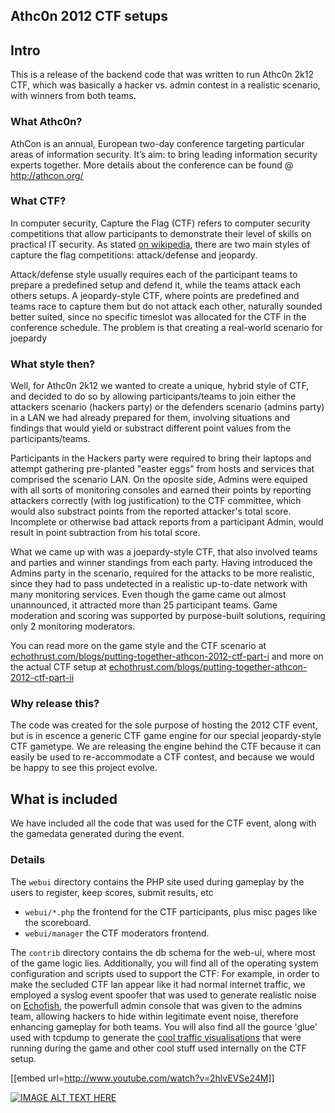 ## Athc0n 2012 CTF setups


## Intro

This is a release of the backend code that was written to run Athc0n 2k12 CTF, which was basically a hacker vs. admin contest in a realistic scenario, with winners from both teams.

### What Athc0n?

AthCon is an annual, European two-day conference targeting particular areas of information security. It’s aim: to bring leading information security experts together. More details about the conference can be found @ http://athcon.org/ 

### What CTF?

In computer security, Capture the Flag (CTF) refers to computer security competitions that allow participants to demonstrate their level of skills on practical IT security. As stated [on wikipedia](http://en.wikipedia.org/wiki/Capture_the_flag#Computer_security), there are two main styles of capture the flag competitions: attack/defense and jeopardy. 

Attack/defense style usually requires each of the participant teams to prepare a predefined setup and defend it, while the teams attack each others setups. A jeopardy-style CTF, where points are predefined and teams race to capture them but do not attack each other, naturally sounded better suited, since no specific timeslot was allocated for the CTF in the conference schedule. The problem is that creating a real-world scenario for joepardy

### What style then?

Well, for Athc0n 2k12 we wanted to create a unique, hybrid style of CTF, and decided to do so by allowing participants/teams to join either the attackers scenario (hackers party) or the defenders scenario (admins party) in a LAN we had already prepared for them, involving situations and findings that would yield or substract different point values from the participants/teams. 

Participants in the Hackers party were required to bring their laptops and attempt gathering pre-planted "easter eggs" from hosts and services that comprised the scenario LAN. On the oposite side, Admins were equiped with all sorts of monitoring consoles and earned their points by reporting attackers correctly (with log justification) to the CTF committee, which would also substract points from the reported attacker's total score. Incomplete or otherwise bad attack reports from a participant Admin, would result in point subtraction from his total score.

What we came up with was a joepardy-style CTF, that also involved teams and parties and winner standings from each party. Having introduced the Admins party in the scenario, required for the attacks to be more realistic, since they had to pass undetected in a realistic up-to-date network with many monitoring services. Even though the game came out almost unannounced, it attracted more than 25 participant teams. Game moderation and scoring was supported by purpose-built solutions, requiring only 2 monitoring moderators.

You can read more on the game style and the CTF scenario at [echothrust.com/blogs/putting-together-athcon-2012-ctf-part-i](http://echothrust.com/blogs/putting-together-athcon-2012-ctf-part-i) and more on the actual CTF setup at [echothrust.com/blogs/putting-together-athcon-2012-ctf-part-ii](http://echothrust.com/blogs/putting-together-athcon-2012-ctf-part-ii)

### Why release this?

The code was created for the sole purpose of hosting the 2012 CTF event, but is in escence a generic CTF game engine for our special jeopardy-style CTF gametype. We are releasing the engine behind the CTF because it can easily be used to re-accommodate a CTF contest, and because we would be happy to see this project evolve.

## What is included

We have included all the code that was used for the CTF event, along with the gamedata generated during the event.

### Details

The `webui` directory contains the PHP site used during gameplay by the users to register, keep scores, submit results, etc
  * `webui/*.php` the frontend for the CTF participants, plus misc pages like the scoreboard.
  * `webui/manager` the CTF moderators frontend.

The `contrib` directory contains the db schema for the web-ui, where most of the game logic lies. Additionally, you will find all of the operating system configuration and scripts used to support the CTF: For example, in order to make the secluded CTF lan appear like it had normal internet traffic, we employed a syslog event spoofer that was used to generate realistic noise on [Echofish](http://www.echothrust.com/projects/echofish), the powerfull admin console that was given to the admins team, allowing hackers to hide within legitimate event noise, therefore enhancing gameplay for both teams. You will also find all the gource 'glue' used with tcpdump to generate the [cool traffic visualisations](http://www.youtube.com/watch?v=2hlvEVSe24M) that were running during the game and other cool stuff used internally on the CTF setup.

[[embed url=http://www.youtube.com/watch?v=2hlvEVSe24M]]

[![IMAGE ALT TEXT HERE](http://img.youtube.com/vi/2hlvEVSe24M/0.jpg)](http://www.youtube.com/watch?v=2hlvEVSe24M)
